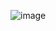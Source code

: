 ![image](https://user-images.githubusercontent.com/95698224/190855470-223cf6c2-1f78-4df7-805f-2f688706208e.png)
